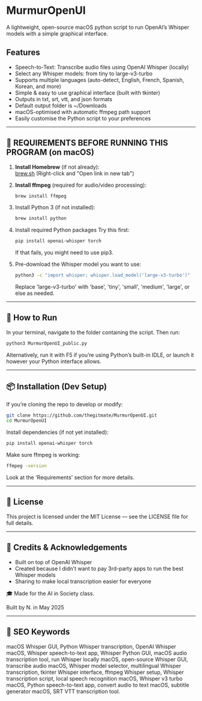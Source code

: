 # MurmurOpenUI
A lightweight, open-source macOS python script to run OpenAI’s Whisper models with a simple graphical interface.

## Features
- Speech-to-Text: Transcribe audio files using OpenAI Whisper (locally)
- Select any Whisper models: from tiny to large-v3-turbo
- Supports multiple languages (auto-detect, English, French, Spanish, Korean, and more)
- Simple & easy to use graphical interface (built with tkinter)
- Outputs in txt, srt, vtt, and json formats
- Default output folder is ~/Downloads
- macOS-optimised with automatic ffmpeg path support
- Easily customise the Python script to your preferences

---

## 🔧 REQUIREMENTS BEFORE RUNNING THIS PROGRAM (on macOS)

1. **Install Homebrew** (if not already):  
[brew.sh](https://brew.sh) (Right-click and "Open link in new tab")


3. **Install ffmpeg** (required for audio/video processing):
   ```bash
   brew install ffmpeg
   ```

4. Install Python 3 (if not installed):
   ```bash
   brew install python
   ```

5.	Install required Python packages
  Try this first:
    ```bash
    pip install openai-whisper torch
    ```
    
    If that fails, you might need to use pip3.

6. Pre-download the Whisper model you want to use:
   ```bash
   python3 -c "import whisper; whisper.load_model('large-v3-turbo')"
   ```
   Replace 'large-v3-turbo' with 'base', 'tiny', 'small', 'medium', 'large', or else as needed.

---

## 🚀 How to Run
In your terminal, navigate to the folder containing the script.
Then run:
```bash
python3 MurmurOpenUI_public.py
```
Alternatively, run it with F5 if you’re using Python’s built-in IDLE, or launch it however your Python interface allows.

---
## 📦 Installation (Dev Setup)

If you’re cloning the repo to develop or modify:
```bash
git clone https://github.com/thegitmate/MurmurOpenUI.git
cd MurmurOpenUI
```

Install dependencies (if not yet installed):
```bash
pip install openai-whisper torch
```

Make sure ffmpeg is working:
```bash
ffmpeg -version
```

Look at the 'Requirements' section for more details.

---

## 📝 License

This project is licensed under the MIT License — see the LICENSE file for full details.

---

## 🙏 Credits & Acknowledgements
- Built on top of OpenAI Whisper
- Created because I didn't want to pay 3rd-party apps to run the best Whisper models
- Sharing to make local transcription easier for everyone

🎓 Made for the AI in Society class.

Built by N. in May 2025

---

## 🔎 SEO Keywords
macOS Whisper GUI, Python Whisper transcription, OpenAI Whisper macOS, Whisper speech-to-text app, Whisper Python GUI, macOS audio transcription tool, run Whisper locally macOS, open-source Whisper GUI, transcribe audio macOS, Whisper model selector, multilingual Whisper transcription, tkinter Whisper interface, ffmpeg Whisper setup, Whisper transcription script, local speech recognition macOS, Whisper v3 turbo macOS, Python speech-to-text app, convert audio to text macOS, subtitle generator macOS, SRT VTT transcription tool.
